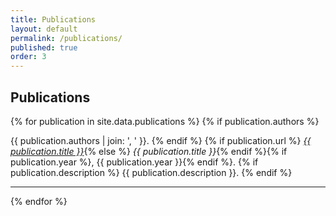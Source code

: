 ```yaml
---
title: Publications
layout: default
permalink: /publications/
published: true
order: 3
---
```


## Publications

{% for publication in site.data.publications %}
{% if publication.authors %}
<p>{{ publication.authors | join: ', ' }}.
{% endif %}
{% if publication.url %}
<em><a href="{{ publication.url }}">{{ publication.title }}</a></em>{% 
else %}
<em>{{ publication.title }}</em>{% 
endif %}{%
if publication.year %}, {{ publication.year }}{% endif %}.
{% if publication.description %}
{{ publication.description }}.
{% endif %}
<hr>
{% endfor %}